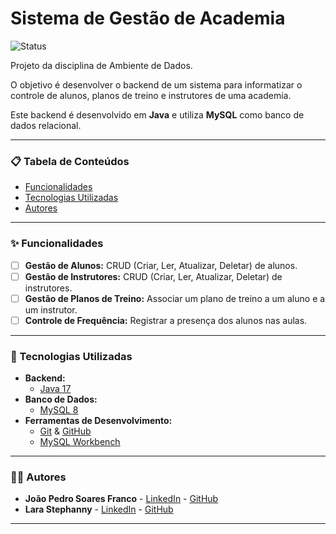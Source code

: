 # Sistema de Gestão de Academia

![Status](https://img.shields.io/badge/status-em%20desenvolvimento-yellow)

Projeto da disciplina de Ambiente de Dados. 

O objetivo é desenvolver o backend de um sistema para informatizar o controle de alunos, planos de treino e instrutores de uma academia.

Este backend é desenvolvido em **Java** e utiliza **MySQL** como banco de dados relacional.

---

### 📋 Tabela de Conteúdos

- [Funcionalidades](#-funcionalidades)
- [Tecnologias Utilizadas](#-tecnologias-utilizadas)
- [Autores](#-autores)

---

### ✨ Funcionalidades

- [ ] **Gestão de Alunos:** CRUD (Criar, Ler, Atualizar, Deletar) de alunos.
- [ ] **Gestão de Instrutores:** CRUD (Criar, Ler, Atualizar, Deletar) de instrutores.
- [ ] **Gestão de Planos de Treino:** Associar um plano de treino a um aluno e a um instrutor.
- [ ] **Controle de Frequência:** Registrar a presença dos alunos nas aulas.

---

### 🚀 Tecnologias Utilizadas

- **Backend:**
  - [Java 17](https://www.oracle.com/java/technologies/javase/jdk17-archive-downloads.html)
- **Banco de Dados:**
  - [MySQL 8](https://dev.mysql.com/downloads/mysql/)
- **Ferramentas de Desenvolvimento:**
  - [Git](https://git-scm.com/) & [GitHub](https://github.com/)
  - [MySQL Workbench](https://dev.mysql.com/downloads/workbench/)

---

### 👨‍💻 Autores

- **João Pedro Soares Franco** - [LinkedIn](https://www.linkedin.com/in/jo%C3%A3o-pedro-franco-545436221/) - [GitHub](https://github.com/jotapz)
- **Lara Stephanny** - [LinkedIn](https://www.linkedin.com/in/lara-stephanny-0317a82b5/) - [GitHub](https://github.com/LaraSLGomes)

---
